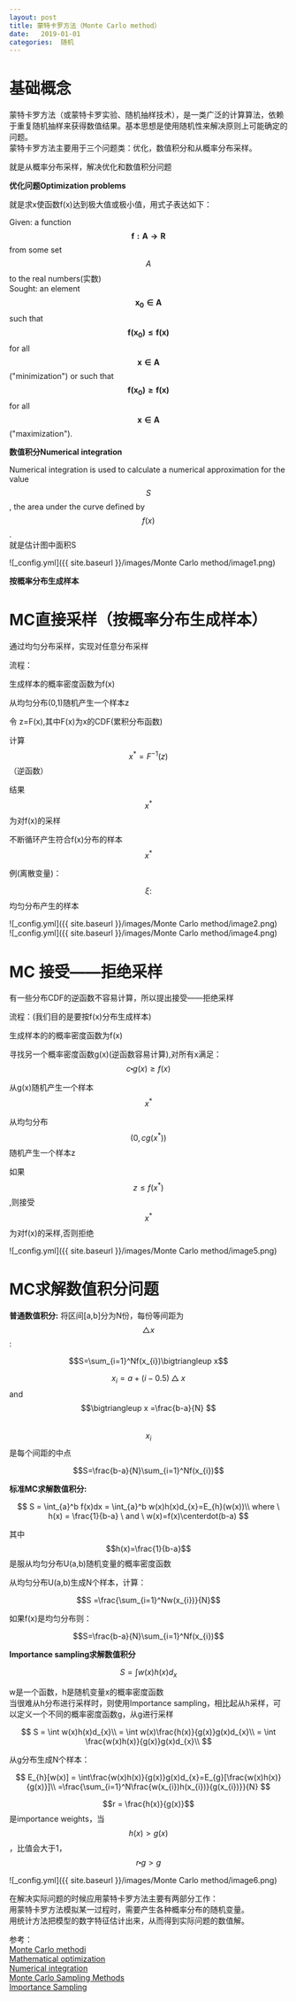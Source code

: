 ```yaml
---
layout: post
title: 蒙特卡罗方法（Monte Carlo method）
date:   2019-01-01
categories:  随机
---
```


# 基础概念   

蒙特卡罗方法（或蒙特卡罗实验、随机抽样技术），是一类广泛的计算算法，依赖于重复随机抽样来获得数值结果。基本思想是使用随机性来解决原则上可能确定的问题。   
蒙特卡罗方法主要用于三个问题类：优化，数值积分和从概率分布采样。    

就是从概率分布采样，解决优化和数值积分问题   

**优化问题Optimization problems**   

就是求x使函数f(x)达到极大值或极小值，用式子表达如下：  

Given: a function $$\mathbf{f:A \to R}$$ from some set $$A$$ to the real numbers(实数)   
Sought: an element $$\mathbf{x_{0} \in A}$$ such that $$\mathbf{f(x_{0})\le f(x)}$$ for all $$\mathbf{x \in A}$$ ("minimization") or such that $$\mathbf{f(x_{0}) \ge f(x)}$$ for all $$\mathbf{x \in A}$$("maximization").

**数值积分Numerical integration**    

Numerical integration is used to calculate a numerical approximation for the value $$S$$, the area under the curve defined by$$f(x)$$.  
就是估计图中面积S   

![_config.yml]({{ site.baseurl }}/images/Monte Carlo method/image1.png)

**按概率分布生成样本**   

# MC直接采样（按概率分布生成样本）   
通过均匀分布采样，实现对任意分布采样  

流程： 

生成样本的概率密度函数为f(x)   

从均匀分布(0,1)随机产生一个样本z  

令 z=F(x),其中F(x)为x的CDF(累积分布函数)    

计算$$x^\ast=F^{-1}(z)$$（逆函数）       

结果$$x^\ast$$为对f(x)的采样    

不断循环产生符合f(x)分布的样本$$x^\ast$$   

例(离散变量)：

$$\xi :$$均匀分布产生的样本

![_config.yml]({{ site.baseurl }}/images/Monte Carlo method/image2.png)   
![_config.yml]({{ site.baseurl }}/images/Monte Carlo method/image4.png) 

# MC 接受——拒绝采样   

有一些分布CDF的逆函数不容易计算，所以提出接受——拒绝采样  

流程：(我们目的是要按f(x)分布生成样本)   

生成样本的的概率密度函数为f(x)   

寻找另一个概率密度函数g(x)(逆函数容易计算),对所有x满足：$$c \centerdot g(x)\ge f(x)$$    

从g(x)随机产生一个样本$$x^\ast$$   

从均匀分布$$(0,cg(x^\ast))$$随机产生一个样本z  

如果$$z\le f(x^\ast)$$,则接受$$x^\ast$$为对f(x)的采样,否则拒绝  

![_config.yml]({{ site.baseurl }}/images/Monte Carlo method/image5.png)

# MC求解数值积分问题   

**普通数值积分:** 将区间[a,b]分为N份，每份等间距为$$\bigtriangleup x$$:     

$$S=\sum_{i=1}^Nf(x_{i})\bigtriangleup x$$    

$$x_{i} = a+(i-0.5)\bigtriangleup x $$ and $$\bigtriangleup x =\frac{b-a}{N} $$     
$$x_{i}$$是每个间距的中点   

$$S=\frac{b-a}{N}\sum_{i=1}^Nf(x_{i})$$   

**标准MC求解数值积分:**  

$$
S = \int_{a}^b f(x)dx = \int_{a}^b w(x)h(x)d_{x}=E_{h}(w(x))\\
where \ h(x) = \frac{1}{b-a} \ and \ w(x)=f(x)\centerdot(b-a)
$$

其中$$h(x)=\frac{1}{b-a}$$是服从均匀分布U(a,b)随机变量的概率密度函数 

从均匀分布U(a,b)生成N个样本，计算：    

$$S =\frac{\sum_{i=1}^Nw(x_{i})}{N}$$      

如果f(x)是均匀分布则：   

$$S=\frac{b-a}{N}\sum_{i=1}^Nf(x_{i})$$    


**Importance sampling求解数值积分**    

$$S = \int w(x)h(x)d_{x}$$    

w是一个函数，h是随机变量x的概率密度函数    
当很难从h分布进行采样时，则使用Importance sampling，相比起从h采样，可以定义一个不同的概率密度函数g，从g进行采样  

$$
S = \int w(x)h(x)d_{x}\\
= \int w(x)\frac{h(x)}{g(x)}g(x)d_{x}\\
=  \int \frac{w(x)h(x)}{g(x)}g(x)d_{x}\\
$$  

从g分布生成N个样本：  

$$
E_{h}[w(x)] = \int\frac{w(x)h(x)}{g(x)}g(x)d_{x}=E_{g}[\frac{w(x)h(x)}{g(x)}]\\
=\frac{\sum_{i=1}^N\frac{w(x_{i})h(x_{i})}{g(x_{i})}}{N}
$$

$$r = \frac{h(x)}{g(x)}$$是importance weights，当$$h(x)>g(x)$$，比值会大于1，$$r \centerdot g>g$$  

![_config.yml]({{ site.baseurl }}/images/Monte Carlo method/image6.png)   

在解决实际问题的时候应用蒙特卡罗方法主要有两部分工作：  
用蒙特卡罗方法模拟某一过程时，需要产生各种概率分布的随机变量。  
用统计方法把模型的数字特征估计出来，从而得到实际问题的数值解。  

参考：  
[Monte Carlo methodi](https://en.wikipedia.org/wiki/Monte_Carlo_method)       
[Mathematical optimization](https://en.wikipedia.org/wiki/Mathematical_optimization)    
[Numerical integration](https://en.wikipedia.org/wiki/Numerical_integration)  
[Monte Carlo Sampling Methods](http://web.tecnico.ulisboa.pt/~mcasquilho/acad/theo/simul/Vujic.pdf)  
[Importance Sampling](http://astrostatistics.psu.edu/su14/lectures/cisewski_is.pdf)
